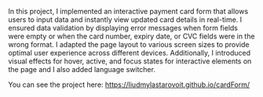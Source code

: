 In this project, I implemented an interactive payment card form that allows users to input data and instantly view updated card details in real-time. I ensured data validation by displaying error messages when form fields were empty or when the card number, expiry date, or CVC fields were in the wrong format. I adapted the page layout to various screen sizes to provide optimal user experience across different devices. Additionally, I introduced visual effects for hover, active, and focus states for interactive elements on the page and I also added language switcher.

You can see the project here: https://liudmylastarovoit.github.io/cardForm/
